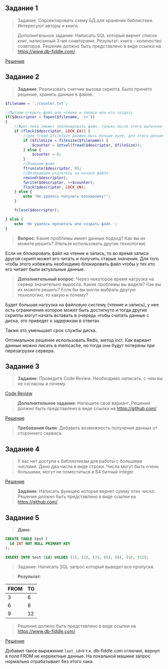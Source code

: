 ## Задание 1
>Задание: Спроектировать схему БД для хранения библиотеки. Интересуют авторы и книги.

>Дополнительное задание: Написать SQL который вернет список книг, написанный 3-мя соавторами. Результат: книга - количество соавторов.
>Решение должно быть представлено в виде ссылки на https://www.db-fiddle.com/

[Решение](https://www.db-fiddle.com/f/6inWtYh33aUtJPAyKtADAZ/0)

## Задание 2

>**Задание**: Реализовать счетчик вызова скрипта. Было принято решение, хранить данные в файле.

```php
$filename = './counter.txt';

//Пытаем открыть файл для чтения и записи или его создать
if($descriptor = fopen($filename, 'c+'))
{
    //Ждет пока сможет заблокировать файл, только после этого выполняет код дальше
    if (flock($descriptor, LOCK_EX)) {
        //для fread $fileSize должен быть больше нуля, для этого делаем проверку.
        if ($fileSize = filesize($filename)) {
            $counter = intval(fread($descriptor, $fileSize));
        } else {
            $counter = 0;
        }
        //Очищаем файл
        ftruncate($descriptor, 0);
        //Возврашаем указатель на начало файла
        rewind($descriptor);
        fwrite($descriptor, ++$counter);
        flock($descriptor, LOCK_UN);
    } else {
        echo "Не удалось получить блокировку!";
    }

    fclose($descriptor);

} else {
    echo 'Не удалось прочитать или создать файл.';
}
```

>**Вопрос**: Какие проблемы имеет данные подход? Как вы их можете решить?
(Нельзя использовать другие технологии)

Если не блокировать файл на чтение и запись, то во время записи другой скрипт может его читать и получить старые значения. Для того чтобы этого избежать необходимо блокировать файл чтобы у тех кто его читает были актуальные данные.

>**Дополнительный вопрос**: Через некоторое время нагрузка на сервер значительно выросла. Какие проблемы вы видите? Как вы их можете решить?
Если бы вы могли выбрать другую технологию, то какую и почему?

Будет большая нагрузка на файловую систему (чтение и запись), у нее есть ограничение которое может быть достигнуто и тогда другие скрипты могут начать вставать в очередь чтобы считать данные с диска, это приведет к задержкам в ответах.

Также это уменьшает срок службы диска.

Оптимальное решение использовать Redis, метод incr. Как вариант данные можно писать в memcache, но тогда они будут потеряны при перезагрузки сервера.

## Задание 3

>**Задание**: Проведите Code Review. Необходимо написать, с чем вы не согласны и почему.

[Code Review](https://github.com/nuwak/test_task/tree/master/task_3/review)

>**Дополнительное задание**: Напишите свой вариант.
Решение должно быть представлено в виде ссылки на https://github.com/.

[Решение](https://github.com/nuwak/test_task/tree/master/task_3/src)

>**Требования были**: Добавить возможность получения данных от стороннего сервиса.

## Задание 4

>У вас нет доступа к библиотекам для работы с большими числами. Дано два числа в виде строки. Числа могут быть очень большими, могут не поместиться в 64 битный integer.

[Решение](https://github.com/nuwak/test_task/blob/master/task_4/sum.php)

>**Задание**: Написать функцию которая вернет сумму этих чисел.
   Решение должно быть представлено в виде ссылки на https://github.com/.

## Задание 5
>**Дано**:
```sql
CREATE TABLE test (
  id INT NOT NULL PRIMARY KEY
);

INSERT INTO test (id) VALUES (1), (2), (3), (6), (8), (9), (12);
```
>Задание: Написать SQL запрос который выведет все пропуски.

>**Результат**:

FROM | TO
--- | ---
3   | 6
6   | 8
9   | 12

> Решение должно быть представлено в виде ссылки на https://www.db-fiddle.com/.

[Решение](https://www.db-fiddle.com/f/oJYvPXrtLGZhxdWHbbBnrk/0)

Добавил такое выражение `last_id+0` т.к. db-fiddle.com сглючил, вернул в поле FROM не корректные данные. На локальной машине запрос нормально отрабатывает без этого хака.


